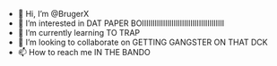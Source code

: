 - 👋 Hi, I’m @BrugerX
- 👀 I’m interested in DAT PAPER BOIIIIIIIIIIIIIIIIIIIIIIIIIIIIIIIIIIIIIII
- 🌱 I’m currently learning TO TRAP
- 💞️ I’m looking to collaborate on GETTING GANGSTER ON THAT DCK
- 📫 How to reach me IN THE BANDO

<!---
BrugerX/BrugerX is ✨ special ✨
--->
